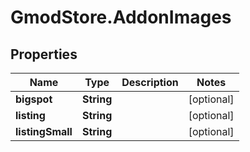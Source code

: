 # GmodStore.AddonImages

## Properties

Name | Type | Description | Notes
------------ | ------------- | ------------- | -------------
**bigspot** | **String** |  | [optional] 
**listing** | **String** |  | [optional] 
**listingSmall** | **String** |  | [optional] 


